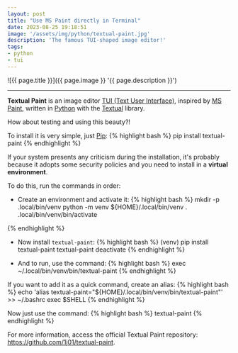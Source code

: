 ```yaml
---
layout: post
title: "Use MS Paint directly in Terminal"
date: 2023-08-25 19:18:51
image: '/assets/img/python/textual-paint.jpg'
description: 'The famous TUI-shaped image editor!'
tags:
- python
- tui
---
```


![{{ page.title }}]({{ page.image }} '{{ page.description }}')

---

**Textual Paint** is an image editor [TUI (Text User Interface)](https://terminalroot.com/tags#tui), inspired by [MS Paint](https://apps.microsoft.com/store/detail/paint/9PCFS5B6T72H), written in [Python](https://terminalroot.com/tags#python) with the [Textual](https://textual.textualize.io/) library.

How about testing and using this beauty?!

To install it is very simple, just [Pip](https://pip.pypa.io/en/stable/):
{% highlight bash %}
pip install textual-paint
{% endhighlight %}

If your system presents any criticism during the installation, it's probably because it adopts some security policies and you need to install in a **virtual environment**.

To do this, run the commands in order:

+ Create an environment and activate it:
{% highlight bash %}
mkdir -p .local/bin/venv
python -m venv ${HOME}/.local/bin/venv
. .local/bin/venv/bin/activate

{% endhighlight %}

+ Now install `textual-paint`:
{% highlight bash %}
(venv) pip install textual-paint
textual-paint
deactivate
{% endhighlight %}

+ And to run, use the command:
{% highlight bash %}
exec ~/.local/bin/venv/bin/textual-paint
{% endhighlight %}

If you want to add it as a quick command, create an alias:
{% highlight bash %}
echo 'alias textual-paint="${HOME}/.local/bin/venv/bin/textual-paint"' >> ~/.bashrc
exec $SHELL
{% endhighlight %}

Now just use the command:
{% highlight bash %}
textual-paint
{% endhighlight %}

For more information, access the official Textual Paint repository: <https://github.com/1j01/textual-paint>.
